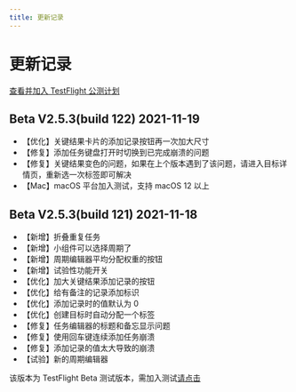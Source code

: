 ```yaml
---
title: 更新记录
---
```


# 更新记录

[查看并加入 TestFlight 公测计划](/blog/2021/11/18/vision-beta-program)

## Beta V2.5.3(build 122) 2021-11-19

- 【优化】关键结果卡片的添加记录按钮再一次加大尺寸
- 【修复】添加任务键盘打开时切换到已完成崩溃的问题
- 【修复】关键结果变色的问题，如果在上个版本遇到了该问题，请进入目标详情页，重新选一次标签即可解决
- 【Mac】macOS 平台加入测试，支持 macOS 12 以上

## Beta V2.5.3(build 121) 2021-11-18

- 【新增】折叠重复任务
- 【新增】小组件可以选择周期了
- 【新增】周期编辑器平均分配权重的按钮
- 【新增】试验性功能开关
- 【优化】加大关键结果添加记录的按钮
- 【优化】给有备注的记录添加标识
- 【优化】添加记录时的值默认为 0
- 【优化】创建目标时自动分配一个标签
- 【修复】任务编辑器的标题和备忘显示问题
- 【修复】使用回车键连续添加任务崩溃
- 【修复】添加记录的值太大导致的崩溃
- 【试验】新的周期编辑器

该版本为 TestFlight Beta 测试版本，需加入测试[请点击](/blog/2021/11/18/vision-beta-program)
